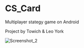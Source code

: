 # CS_Card
Multiplayer stategy game on Android

Project by Towich & Leo York

![Screenshot_2](https://user-images.githubusercontent.com/100920758/221404219-a08039b5-f6f8-4189-b1fd-8cd760a8c546.png)
